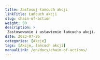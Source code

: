 ```yaml
---
title: Zastosuj łańcuch akcji
linkTitle: Łańcuch akcji
slug: chain-of-action
weight: 50
description: >
 Zastosowanie i ustawienie łańcucha akcji.
date: 2023-07-26
categories: [Akcje]
tags: [Akcje, łańcuch akcji]
manualLink: /en/docs/chain-of-actions/
---
```

<script>
  window.location.href = "/en/docs/chain-of-actions/";
</script>
